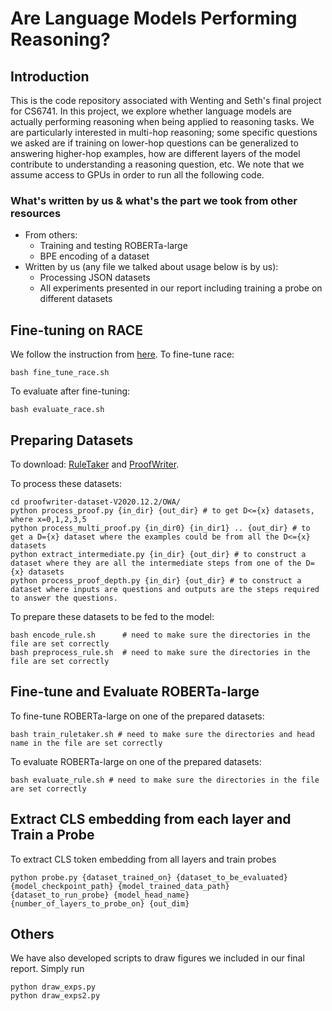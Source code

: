 # Are Language Models Performing Reasoning?

## Introduction

This is the code repository associated with Wenting and Seth's final project for CS6741. In this project, we explore whether language models are actually performing reasoning when being applied to reasoning tasks. We are particularly interested in multi-hop reasoning; some specific questions we asked are if training on lower-hop questions can be generalized to answering higher-hop examples, how are different layers of the model contribute to understanding a reasoning question, etc. We note that we assume access to GPUs in order to run all the following code.

### What's written by us & what's the part we took from other resources

- From others:
    - Training and testing ROBERTa-large
    - BPE encoding of a dataset
- Written by us (any file we talked about usage below is by us):
    - Processing JSON datasets
    - All experiments presented in our report including training a probe on different datasets

## Fine-tuning on RACE

We follow the instruction from [here](https://github.com/pytorch/fairseq/blob/master/examples/roberta/README.race.md). To fine-tune race:
```
bash fine_tune_race.sh
```
To evaluate after fine-tuning:
```
bash evaluate_race.sh
```

## Preparing Datasets

To download: [RuleTaker](https://rule-reasoning.apps.allenai.org/about) and [ProofWriter](https://allenai.org/data/proofwriter).

To process these datasets:
```
cd proofwriter-dataset-V2020.12.2/OWA/
python process_proof.py {in_dir} {out_dir} # to get D<={x} datasets, where x=0,1,2,3,5
python process_multi_proof.py {in_dir0} {in_dir1} .. {out_dir} # to get a D={x} dataset where the examples could be from all the D<={x} datasets
python extract_intermediate.py {in_dir} {out_dir} # to construct a dataset where they are all the intermediate steps from one of the D={x} datasets
python process_proof_depth.py {in_dir} {out_dir} # to construct a dataset where inputs are questions and outputs are the steps required to answer the questions.
```

To prepare these datasets to be fed to the model:
```
bash encode_rule.sh      # need to make sure the directories in the file are set correctly 
bash preprocess_rule.sh  # need to make sure the directories in the file are set correctly
```

## Fine-tune and Evaluate ROBERTa-large

To fine-tune ROBERTa-large on one of the prepared datasets:
```
bash train_ruletaker.sh # need to make sure the directories and head name in the file are set correctly
```

To evaluate ROBERTa-large on one of the prepared datasets:
```
bash evaluate_rule.sh # need to make sure the directories in the file are set correctly
```

## Extract CLS embedding from each layer and Train a Probe

To extract CLS token embedding from all layers and train probes
```
python probe.py {dataset_trained_on} {dataset_to_be_evaluated} {model_checkpoint_path} {model_trained_data_path} {dataset_to_run_probe} {model_head_name} {number_of_layers_to_probe_on} {out_dim}
```

## Others

We have also developed scripts to draw figures we included in our final report. Simply run
```
python draw_exps.py
python draw_exps2.py
```
